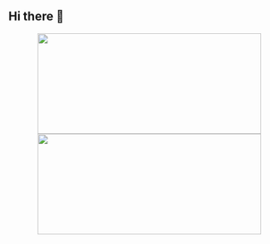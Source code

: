 ## Hi there 👋

<p align="center">
  <img height="180em" src="https://github-readme-stats-eight-theta.vercel.app/api?username=JcruRo&show_icons=true&theme=algolia&include_all_commits=true&count_private=true" width="400"/>
  <img height="180em" src="https://github-readme-stats-eight-theta.vercel.app/api/top-langs/?username=JcruRo&layout=compact&langs_count=8&theme=algolia"  width="400"/>
</p> 
